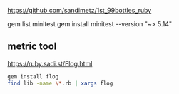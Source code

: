 https://github.com/sandimetz/1st_99bottles_ruby

gem list minitest
gem install minitest --version "~> 5.14"

## metric tool

https://ruby.sadi.st/Flog.html

```bash
gem install flog
find lib -name \*.rb | xargs flog
```
